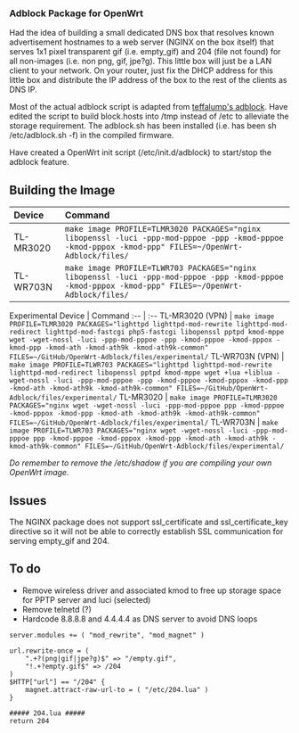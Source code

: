 ### Adblock Package for OpenWrt

Had the idea of building a small dedicated DNS box that resolves known advertisement hostnames to a web server (NGINX on the box itself) that serves 1x1 pixel transparent gif (i.e. empty_gif) and 204 (file not found) for all non-images (i.e. non png, gif, jpe?g). This little box will just be a LAN client to your network. On your router, just fix the DHCP address for this little box and distribute the IP address of the box to the rest of the clients as DNS IP. 

Most of the actual adblock script is adapted from [teffalump's adblock](https://github.com/teffalump/adblock). Have edited the script to build block.hosts into /tmp instead of /etc to alleviate the storage requirement. The adblock.sh has been installed (i.e. has been sh /etc/adblock.sh -f) in the compiled firmware.

Have created a OpenWrt init script (/etc/init.d/adblock) to start/stop the adblock feature.

## Building the Image

Device | Command
:-- | :--
TL-MR3020 | ```make image PROFILE=TLMR3020 PACKAGES="nginx libopenssl -luci -ppp-mod-pppoe -ppp -kmod-pppoe -kmod-pppox -kmod-ppp" FILES=~/OpenWrt-Adblock/files/```
TL-WR703N | ```make image PROFILE=TLWR703 PACKAGES="nginx libopenssl -luci -ppp-mod-pppoe -ppp -kmod-pppoe -kmod-pppox -kmod-ppp" FILES=~/OpenWrt-Adblock/files/```

Experimental
Device | Command
:-- | :--
TL-MR3020 (VPN) | ```make image PROFILE=TLMR3020 PACKAGES="lighttpd lighttpd-mod-rewrite lighttpd-mod-redirect lighttpd-mod-fastcgi php5-fastcgi libopenssl pptpd kmod-mppe wget -wget-nossl -luci -ppp-mod-pppoe -ppp -kmod-pppoe -kmod-pppox -kmod-ppp -kmod-ath -kmod-ath9k -kmod-ath9k-common" FILES=~/GitHub/OpenWrt-Adblock/files/experimental/```
TL-WR703N (VPN) | ```make image PROFILE=TLWR703 PACKAGES="lighttpd lighttpd-mod-rewrite lighttpd-mod-redirect libopenssl pptpd kmod-mppe wget +lua +liblua -wget-nossl -luci -ppp-mod-pppoe -ppp -kmod-pppoe -kmod-pppox -kmod-ppp -kmod-ath -kmod-ath9k -kmod-ath9k-common" FILES=~/GitHub/OpenWrt-Adblock/files/experimental/```
TL-MR3020 | ```make image PROFILE=TLMR3020 PACKAGES="nginx wget -wget-nossl -luci -ppp-mod-pppoe ppp -kmod-pppoe -kmod-pppox -kmod-ppp -kmod-ath -kmod-ath9k -kmod-ath9k-common" FILES=~/GitHub/OpenWrt-Adblock/files/experimental/```
TL-WR703N | ```make image PROFILE=TLWR703 PACKAGES="nginx wget -wget-nossl -luci -ppp-mod-pppoe ppp -kmod-pppoe -kmod-pppox -kmod-ppp -kmod-ath -kmod-ath9k -kmod-ath9k-common" FILES=~/GitHub/OpenWrt-Adblock/files/experimental/```

*Do remember to remove the /etc/shadow if you are compiling your own OpenWrt image.*

## Issues

The NGINX package does not support ssl_certificate and ssl_certificate_key directive so it will not be able to correctly establish SSL communication for serving empty_gif and 204.

## To do
- Remove wireless driver and associated kmod to free up storage space for PPTP server and luci (selected)
- Remove telnetd (?)
- Hardcode 8.8.8.8 and 4.4.4.4 as DNS server to avoid DNS loops

```
server.modules += ( "mod_rewrite", "mod_magnet" )

url.rewrite-once = ( 
    ".+?(png|gif|jpe?g)$" => "/empty.gif",
    "!.+?empty.gif$" => /204
)
$HTTP["url"] == "/204" {
    magnet.attract-raw-url-to = ( "/etc/204.lua" )
}

##### 204.lua #####
return 204
```
